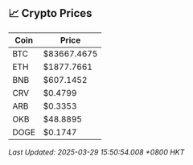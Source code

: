 ## 📈 Crypto Prices

| Coin | Price |
| ---- | ----- |
| BTC | $83667.4675 |
| ETH | $1877.7661 |
| BNB | $607.1452 |
| CRV | $0.4799 |
| ARB | $0.3353 |
| OKB | $48.8895 |
| DOGE | $0.1747 |

_Last Updated: 2025-03-29 15:50:54.008 +0800 HKT_